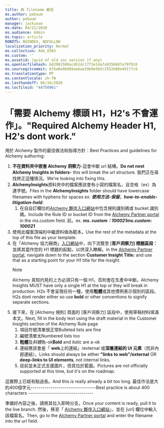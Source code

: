 ```yaml
---
title: 與 filename 最佳
ms.author: pebaum
author: pebaum
manager: jackiesm
ms.date: 04/21/2020
ms.audience: Admin
ms.topic: article
ROBOTS: NOINDEX, NOFOLLOW
localization_priority: Normal
ms.collection: Adm_O365
ms.custom: ''
ms.assetid: (guid of old soc version if any)
ms.openlocfilehash: bd2901580acdb1dc17f3e14a7a9356b07e70f910
ms.sourcegitcommit: bf6a0e80d09aebae19b9e993c2552b88e49177c9
ms.translationtype: MT
ms.contentlocale: zh-TW
ms.lasthandoff: 06/16/2020
ms.locfileid: "44750961"
---
```

# <a name="required-alchemy-header-h1-h2s-dont-work"></a><span data-ttu-id="63f9e-102">「需要 Alchemy 標頭 H1，H2's 不會運作」。</span><span class="sxs-lookup"><span data-stu-id="63f9e-102">"Required Alchemy Header H1, H2's dont work."</span></span>
<span data-ttu-id="63f9e-103">用於 Alchemy 製作的最佳做法和指導方針：</span><span class="sxs-lookup"><span data-stu-id="63f9e-103">Best Practices and guidelines for Alchemy authoring:</span></span>

1. <span data-ttu-id="63f9e-104">**不在資料夾中嵌套 Alchemy 洞察力**-這會中斷 url 結構。</span><span class="sxs-lookup"><span data-stu-id="63f9e-104">**Do not nest Alchemy Insights in folders**- this will break the url structure.</span></span> <span data-ttu-id="63f9e-105">我們正在尋找修正這種情況。</span><span class="sxs-lookup"><span data-stu-id="63f9e-105">We're looking into fixing this.</span></span>
1. <span data-ttu-id="63f9e-106">**AlchemyInsights**資料夾中的檔案應該會有小寫的檔案名，且空格（ex）為連字號。</span><span class="sxs-lookup"><span data-stu-id="63f9e-106">Files in the **AlchemyInsights** folder should have lowercase filenames with hyphens for spaces ex.</span></span> <span data-ttu-id="63f9e-107">***使用方法-保留***。</span><span class="sxs-lookup"><span data-stu-id="63f9e-107">***how-to-enable-litigation-hold***.</span></span>
    1. <span data-ttu-id="63f9e-108">在自自訂欄位的[Alchemy 夥伴入口網站](https://alchemyportal.azurewebsites.net)中包含規則識別碼或 bucket 識別碼。</span><span class="sxs-lookup"><span data-stu-id="63f9e-108">Include the Rule ID or bucket ID from the [Alchemy Partner portal](https://alchemyportal.azurewebsites.net) in the ms.custom field.</span></span> <span data-ttu-id="63f9e-109">前。</span><span class="sxs-lookup"><span data-stu-id="63f9e-109">ex.</span></span> <span data-ttu-id="63f9e-110">***ms. custom：100021***</span><span class="sxs-lookup"><span data-stu-id="63f9e-110">***ms.custom: 100021***</span></span>
1. <span data-ttu-id="63f9e-111">使用此檔案頂端的中繼資料做為範本。</span><span class="sxs-lookup"><span data-stu-id="63f9e-111">Use the rest of the metadata at the top of this file as your template.</span></span>
1. <span data-ttu-id="63f9e-112">在「Alchemy 協力廠商」[入口網站](https://alchemyportal.azurewebsites.net)中，向下流覽至 [**客戶洞察力] 標題區段：** 並將其當作您的 H1 標題的起點，以供深入瞭解。</span><span class="sxs-lookup"><span data-stu-id="63f9e-112">In the [Alchemy Partner portal](https://alchemyportal.azurewebsites.net), navigate down to the section **Customer Insight Title:** and use that as a starting point for your H1 title for the insight.</span></span> 
    > [!NOTE]
    > <span data-ttu-id="63f9e-113">Alchemy 真知灼見的上方必須只有一個 H1，否則會在生產中中斷。</span><span class="sxs-lookup"><span data-stu-id="63f9e-113">Alchemy Insights MUST have only a single H1 at the top or they will break in production.</span></span> <span data-ttu-id="63f9e-114">H2s 不會呈現任何一種，使用**粗體**或其他慣例表示個別的區段。</span><span class="sxs-lookup"><span data-stu-id="63f9e-114">H2s dont render either so use **bold** or other conventions to signify separate sections.</span></span>
1. <span data-ttu-id="63f9e-115">接下來，在 [Alchemy 規則] 頁面的 [客戶洞察力] 區段中，使用草稿材料填滿本文。</span><span class="sxs-lookup"><span data-stu-id="63f9e-115">Next, fill in the body text using the draft material in the Customer Insights section of the Alchemy Rule page</span></span>
    1. <span data-ttu-id="63f9e-116">項目符號清單很正常</span><span class="sxs-lookup"><span data-stu-id="63f9e-116">Bulleted lists are fine</span></span>
    1. <span data-ttu-id="63f9e-117">編號清單太</span><span class="sxs-lookup"><span data-stu-id="63f9e-117">Numbered lists too</span></span>
    1. <span data-ttu-id="63f9e-118">**粗體**及*斜體*為-ok</span><span class="sxs-lookup"><span data-stu-id="63f9e-118">**Bold** and *italic* are a-ok</span></span>
    1. <span data-ttu-id="63f9e-119">連結應該會是「 **web**上的連結」/external 或**深層連結的 UI 元素**（而非內部連結）。</span><span class="sxs-lookup"><span data-stu-id="63f9e-119">Links should always be either **"links to web"/external** OR **deep-links to UI elements**, not internal links.</span></span>
    1. <span data-ttu-id="63f9e-120">目前並未正式支援圖片，但其位於藍圖。</span><span class="sxs-lookup"><span data-stu-id="63f9e-120">Pictures are not officially supported at this time, but it's on the roadmap.</span></span>

<span data-ttu-id="63f9e-121">這實際上已經有點過長。</span><span class="sxs-lookup"><span data-stu-id="63f9e-121">And this is really already a bit too long.</span></span> <span data-ttu-id="63f9e-122">最佳作法是大約400個字元---------------------------------</span><span class="sxs-lookup"><span data-stu-id="63f9e-122">Best practice is about 400 characters ---------------------------------</span></span>

<span data-ttu-id="63f9e-123">準備好內容之後，請將其拉入即時分支。</span><span class="sxs-lookup"><span data-stu-id="63f9e-123">Once your content is ready, pull it to the live branch.</span></span> <span data-ttu-id="63f9e-124">然後，移至「 [Alchemy 夥伴入口網站](https://alchemyportal.azurewebsites.net)」，並在 [url] 欄位中輸入該檔案名。</span><span class="sxs-lookup"><span data-stu-id="63f9e-124">Then, go to the [Alchemy Partner portal](https://alchemyportal.azurewebsites.net) and enter the filename into the url field.</span></span> 